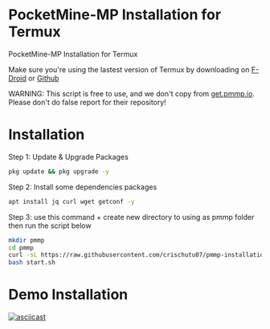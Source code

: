 # PocketMine-MP Installation for Termux
PocketMine-MP Installation for Termux

Make sure you're using the lastest version of Termux by downloading on [F-Droid](https://f-droid.org/en/packages/com.termux/) or [Github](https://github.com/termux/termux-app/releases)

WARNING: This script is free to use, and we don't copy from [get.pmmp.io](https://get.pmmp.io). Please don't do false report for their repository!
# Installation
Step 1: Update & Upgrade Packages
```bash
pkg update && pkg upgrade -y
```
Step 2: Install some dependencies packages
```bash
apt install jq curl wget getconf -y
```
Step 3: use this command + create new directory to using as pmmp folder then run the script below
```bash
mkdir pmmp 
cd pmmp
curl -sL https://raw.githubusercontent.com/crischutu07/pmmp-installation-termux/main/install.sh | bash -s -
bash start.sh
```
# Demo Installation
[![asciicast](https://asciinema.org/a/550864.svg)](https://asciinema.org/a/550864)
